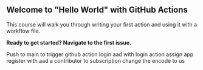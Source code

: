 ## Welcome to "Hello World" with GitHub Actions

This course will walk you through writing your first action and using it with a workflow file. 

**Ready to get started? Navigate to the first issue.**

Push to main to trigger github action
login aad with login action
assign app register with aad a contributor to subscription
change the encode to us
